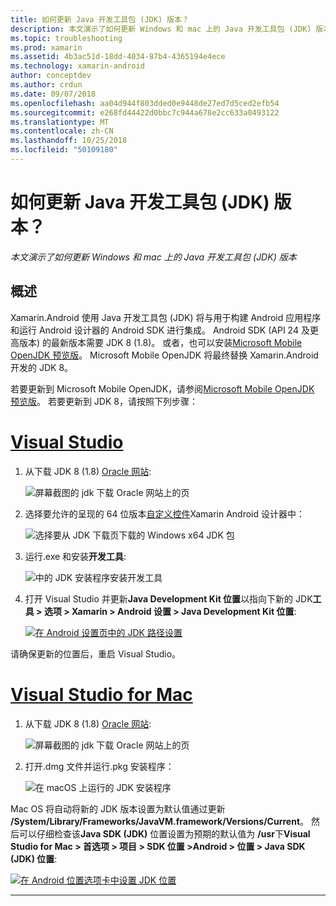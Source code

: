 ```yaml
---
title: 如何更新 Java 开发工具包 (JDK) 版本？
description: 本文演示了如何更新 Windows 和 mac 上的 Java 开发工具包 (JDK) 版本
ms.topic: troubleshooting
ms.prod: xamarin
ms.assetid: 4b3ac51d-18dd-4034-87b4-4365194e4ece
ms.technology: xamarin-android
author: conceptdev
ms.author: crdun
ms.date: 09/07/2018
ms.openlocfilehash: aa04d944f803dded0e9448de27ed7d5ced2efb54
ms.sourcegitcommit: e268fd44422d0bbc7c944a678e2cc633a0493122
ms.translationtype: MT
ms.contentlocale: zh-CN
ms.lasthandoff: 10/25/2018
ms.locfileid: "50109180"
---
```

# <a name="how-do-i-update-the-java-development-kit-jdk-version"></a>如何更新 Java 开发工具包 (JDK) 版本？

_本文演示了如何更新 Windows 和 mac 上的 Java 开发工具包 (JDK) 版本_

## <a name="overview"></a>概述

Xamarin.Android 使用 Java 开发工具包 (JDK) 将与用于构建 Android 应用程序和运行 Android 设计器的 Android SDK 进行集成。 Android SDK (API 24 及更高版本) 的最新版本需要 JDK 8 (1.8)。 或者，也可以安装[Microsoft Mobile OpenJDK 预览版](~/android/get-started/installation/openjdk.md)。 Microsoft Mobile OpenJDK 将最终替换 Xamarin.Android 开发的 JDK 8。

若要更新到 Microsoft Mobile OpenJDK，请参阅[Microsoft Mobile OpenJDK 预览版](~/android/get-started/installation/openjdk.md)。 若要更新到 JDK 8，请按照下列步骤：

# <a name="visual-studiotabwindows"></a>[Visual Studio](#tab/windows)

1.  从下载 JDK 8 (1.8) [Oracle 网站](http://www.oracle.com/technetwork/java/javase/downloads/index.html):

    ![屏幕截图的 jdk 下载 Oracle 网站上的页](update-jdk-images/image1.png)

2.  选择要允许的呈现的 64 位版本[自定义控件](https://developer.xamarin.com/releases/vs/xamarin.vs_4/xamarin.vs_4.2/#androiddesignercustomcontrols)Xamarin Android 设计器中：

    ![选择要从 JDK 下载页下载的 Windows x64 JDK 包](update-jdk-images/image2.png)

3.  运行.exe 和安装**开发工具**:

    ![中的 JDK 安装程序安装开发工具](update-jdk-images/image3.png)

4.  打开 Visual Studio 并更新**Java Development Kit 位置**以指向下新的 JDK**工具 > 选项 > Xamarin > Android 设置 > Java Development Kit 位置**:

    [![在 Android 设置页中的 JDK 路径设置](update-jdk-images/image4-sml.png)](update-jdk-images/image4.png#lightbox)

请确保更新的位置后，重启 Visual Studio。

# <a name="visual-studio-for-mactabmacos"></a>[Visual Studio for Mac](#tab/macos)

1.  从下载 JDK 8 (1.8) [Oracle 网站](http://www.oracle.com/technetwork/java/javase/downloads/index.html):

    ![屏幕截图的 jdk 下载 Oracle 网站上的页](update-jdk-images/image1.png)

2.  打开.dmg 文件并运行.pkg 安装程序：

    ![在 macOS 上运行的 JDK 安装程序](update-jdk-images/image5.png)

Mac OS 将自动将新的 JDK 版本设置为默认值通过更新 **/System/Library/Frameworks/JavaVM.framework/Versions/Current**。 然后可以仔细检查该**Java SDK (JDK)** 位置设置为预期的默认值为 **/usr**下**Visual Studio for Mac > 首选项 > 项目 > SDK 位置 >Android > 位置 > Java SDK (JDK) 位置**:

[![在 Android 位置选项卡中设置 JDK 位置](update-jdk-images/image6-sml.png)](update-jdk-images/image6.png#lightbox)

-----

